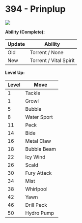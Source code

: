 # 394 - Prinplup
![][394]

**Ability (Complete):**

Update | Ability
---    | ---
Old    | Torrent / None
New    | Torrent / Vital Spirit

**Level Up:**

Level | Move
---   | ---
  1   | Tackle
  1   | Growl
  5   | Bubble
  8   | Water Sport
 11   | Peck
 14   | Bide
 16   | Metal Claw
 18   | Bubble Beam
 22   | Icy Wind
 26   | Scald
 30   | Fury Attack
 34   | Mist
 38   | Whirlpool
 42   | Yawn
 46   | Drill Peck
 50   | Hydro Pump



[394]: /img/pokemon/394.png
